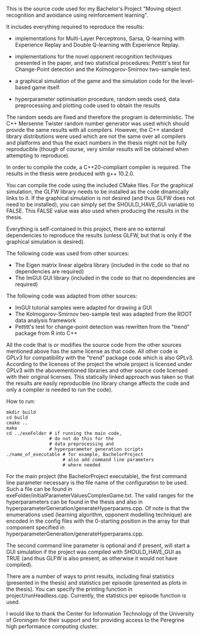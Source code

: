 This is the source code used for my Bachelor's Project "Moving object recognition and avoidance using
reinforcement learning".

It includes everything required to reproduce the results:
- implementations for Multi-Layer Perceptrons, Sarsa, Q-learning with Experience Replay and Double Q-learning with Experience Replay.

- implementations for the novel opponent recognition techniques presented in the paper, and two statistical procedures: Pettitt's test for Change-Point detection and the Kolmogorov-Smirnov two-sample test.

- a graphical simulation of the game and the simulation code for the level-based game itself.

- hyperparameter optimisation procedure, random seeds used, data preprocessing and plotting code used to obtain the results

The random seeds are fixed and therefore the program is deterministic. The C++ Mersenne Twister random number generator was used which should provide the same results with all compilers. However, the C++ standard library distributions were used which are not the same over all compilers and platforms and thus the exact numbers in the thesis might not be fully reproducible (though of course, very similar results will be obtained when attempting to reproduce).

In order to compile the code, a C++20-compliant compiler is required. The results in the thesis were produced with g++ 10.2.0.

You can compile the code using the included CMake files. For the graphical simulation, the GLFW library needs to be installed as the code dinamically links to it. If the graphical simulation is not desired (and thus GLFW does not need to be installed), you can simply set the SHOULD_HAVE_GUI variable to FALSE. This FALSE value was also used when producing the results in the thesis.

Everything is self-contained in this project, there are no external dependencies to reproduce the results (unless GLFW, but that is only if the graphical simulation is desired).

The following code was used from other sources:
- The Eigen matrix linear algebra library (included in the code so that no dependencies are required)
- The ImGUI GUI library (included in the code so that no dependencies are required)

The following code was adapted from other sources:
- ImGUI tutorial samples were adapted for drawing a GUI
- The Kolmogorov-Smirnov two-sample test was adapted from the ROOT data analysis framework
- Pettitt's test for change-point detection was rewritten from the "trend" package from R into C++

All the code that is or modifies the source code from the other sources mentioned above has the same license as that code. All other code is GPLv3 for compatibility with the "trend" package code which is also GPLv3. According to the licenses of the project the whole project is licensed under GPLv3 with the abovementioned libraries and other source code licensed with their original licenses. This statically linked approach was taken so that the results are easily reproducible (no library change affects the code and only a compiler is needed to run the code).


How to run:

```shell
mkdir build
cd build
cmake ..
make
cd ../exeFolder # if running the main code, 
                # do not do this for the 
                # data preprocessing and 
                # hyperparameter generation scripts
./name_of_executable # for example, BachelorProject
                     # also add command line parameters
                     # where needed
```

For the main project (the BachelorProject executable),
the first command line parameter necessary is the file name
of the configuration to be used. Such a file can be found in exeFolder/initialParameterValuesComplexGame.txt. The valid ranges for the hyperparameters can be found in the thesis and also in hyperparameterGeneration/generateHyperparams.cpp. Of note is that the enumerations used (learning algorithm, opponent modelling technique) are encoded in the config files with the 0-starting position in the array for that component specified in hyperparameterGeneration/generateHyperparams.cpp.

The second command line parameter is optional and if present, will start a GUI simulation if the project was compiled with SHOULD_HAVE_GUI as TRUE (and thus GLFW is also present, as otherwise it would not have compiled).

There are a number of ways to print results, including final statistics (presented in the thesis) and statistics per episode (presented as plots in the thesis). You can specify the printing function in project/runHeadless.cpp. Currently, the statistics per episode function is used.

I would like to thank the Center for Information Technology of the University of Groningen for their support and for providing access to the Peregrine high performance computing cluster.

